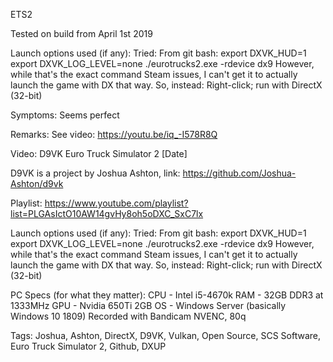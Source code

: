 ETS2

Tested on build from April 1st 2019

Launch options used (if any):
Tried:
From git bash:
export DXVK_HUD=1
export DXVK_LOG_LEVEL=none
./eurotrucks2.exe -rdevice dx9
However, while that's the exact command Steam issues, I can't get it to actually launch the game with DX that way.
So, instead:
Right-click; run with DirectX (32-bit)

Symptoms:
Seems perfect

Remarks:
See video:
https://youtu.be/iq_-I578R8Q

Video:
D9VK Euro Truck Simulator 2 [Date]

D9VK is a project by Joshua Ashton, link:
https://github.com/Joshua-Ashton/d9vk

Playlist:
https://www.youtube.com/playlist?list=PLGAsIctO10AW14gvHy8oh5oDXC_SxC7lx

Launch options used (if any):
Tried:
From git bash:
export DXVK_HUD=1
export DXVK_LOG_LEVEL=none
./eurotrucks2.exe -rdevice dx9
However, while that's the exact command Steam issues, I can't get it to actually launch the game with DX that way.
So, instead:
Right-click; run with DirectX (32-bit)

PC Specs (for what they matter):
CPU - Intel i5-4670k
RAM - 32GB DDR3 at 1333MHz
GPU - Nvidia 650Ti 2GB
OS - Windows Server (basically Windows 10 1809)
Recorded with Bandicam NVENC, 80q

Tags:
Joshua, Ashton, DirectX, D9VK, Vulkan, Open Source, SCS Software, Euro Truck Simulator 2, Github, DXUP
